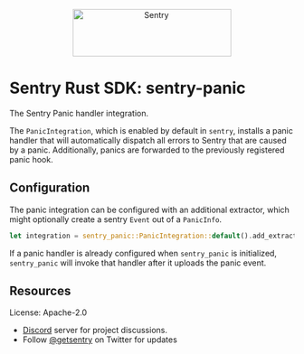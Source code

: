 <p align="center">
  <a href="https://sentry.io/?utm_source=github&utm_medium=logo" target="_blank">
    <img src="https://sentry-brand.storage.googleapis.com/sentry-wordmark-dark-280x84.png" alt="Sentry" width="280" height="84">
  </a>
</p>

# Sentry Rust SDK: sentry-panic

The Sentry Panic handler integration.

The `PanicIntegration`, which is enabled by default in `sentry`, installs a
panic handler that will automatically dispatch all errors to Sentry that
are caused by a panic.
Additionally, panics are forwarded to the previously registered panic hook.

## Configuration

The panic integration can be configured with an additional extractor, which
might optionally create a sentry `Event` out of a `PanicInfo`.

```rust
let integration = sentry_panic::PanicIntegration::default().add_extractor(|info| None);
```

If a panic handler is already configured when `sentry_panic` is initialized, `sentry_panic` will invoke that handler after it uploads the panic event.

## Resources

License: Apache-2.0

- [Discord](https://discord.gg/ez5KZN7) server for project discussions.
- Follow [@getsentry](https://twitter.com/getsentry) on Twitter for updates
